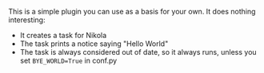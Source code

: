 This is a simple plugin you can use as a basis for your own. It does nothing interesting:

* It creates a task for Nikola
* The task prints a notice saying "Hello World"
* The task is always considered out of date, so it always runs, unless you set `BYE_WORLD=True` in conf.py
